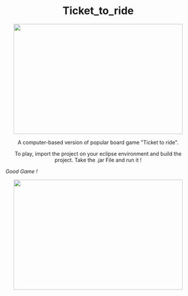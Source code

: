 <h1 align="center" style="bold"> Ticket_to_ride </h1>

<p align="center">
  <img width="460" height="300" src="https://www.google.com/url?sa=i&rct=j&q=&esrc=s&source=images&cd=&ved=2ahUKEwjF97aSgfjiAhUM-hQKHRRgCBcQjRx6BAgBEAU&url=https%3A%2F%2Fwww.aliexpress.com%2Fi%2F32800241490.html&psig=AOvVaw2VED0gydeTmXj8t2MI9zMb&ust=1561118258289560">
</p>

<p align="center">
  A computer-based version of popular board game "Ticket to ride".
</p> 

<p align="center">
  To play, import the project on your eclipse environment and build the project.
Take the .jar File and run it !
</p> 

*Good Game !*

<p align="center">
  <img width="460" height="300" src="https://cogsthebrainshop.ie/wp-content/uploads/2015/11/ticket-to-ride-europe-ireland.jpg">
</p>
